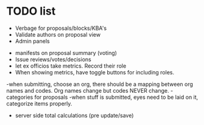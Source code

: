 # TODO list
<!-- - Update About/Contact sections -->
- Verbage for proposals/blocks/KBA's
- Validate authors on proposal view
- Admin panels
<!-- - config model -->

<!-- - Update  spreadsheet so that it rebuilds in componentWillReceiveProps(nexProps) -->

<!-- - Add a clear callout to the STF leadership in the budgeting section if a proposal was rejected. -->
- manifests on proposal summary (voting)
- Issue reviews/votes/decisions
- let ex officios take metrics. Record their role
- When showing metrics, have toggle buttons for including roles.

-when submitting, choose an org, there should be a mapping between org names and codes. Org names change but codes NEVER change.
-categories for proposals
-when stuff is submitted, eyes need to be laid on it, categorize items properly.

- server side total calculations (pre update/save)
